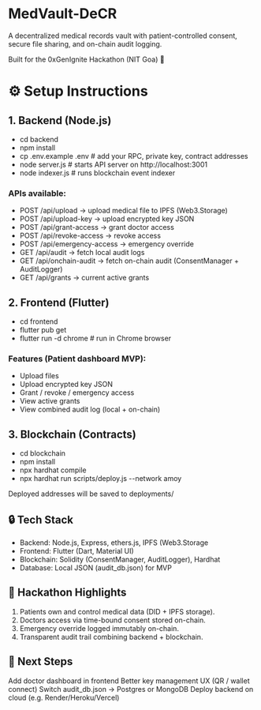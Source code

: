 # MedVault-DeCR

A decentralized medical records vault with patient-controlled consent, secure file sharing, and on-chain audit logging.

Built for the 0xGenIgnite Hackathon (NIT Goa) 🚀

# ⚙️ Setup Instructions
## 1. Backend (Node.js)
- cd backend
- npm install
- cp .env.example .env   # add your RPC, private key, contract addresses
- node server.js         # starts API server on http://localhost:3001
- node indexer.js        # runs blockchain event indexer

### APIs available:
- POST /api/upload → upload medical file to IPFS (Web3.Storage)
- POST /api/upload-key → upload encrypted key JSON
- POST /api/grant-access → grant doctor access
- POST /api/revoke-access → revoke access
- POST /api/emergency-access → emergency override
- GET /api/audit → fetch local audit logs
- GET /api/onchain-audit → fetch on-chain audit (ConsentManager + AuditLogger)
- GET /api/grants → current active grants

## 2. Frontend (Flutter)
- cd frontend
- flutter pub get
- flutter run -d chrome   # run in Chrome browser

### Features (Patient dashboard MVP):
- Upload files
- Upload encrypted key JSON
- Grant / revoke / emergency access
- View active grants
- View combined audit log (local + on-chain)

## 3. Blockchain (Contracts)
- cd blockchain
- npm install
- npx hardhat compile
- npx hardhat run scripts/deploy.js --network amoy

Deployed addresses will be saved to deployments/

## 🔒 Tech Stack
- Backend: Node.js, Express, ethers.js, IPFS (Web3.Storage
- Frontend: Flutter (Dart, Material UI)
- Blockchain: Solidity (ConsentManager, AuditLogger), Hardhat
- Database: Local JSON (audit_db.json) for MVP

## 🌟 Hackathon Highlights
1. Patients own and control medical data (DID + IPFS storage).
2. Doctors access via time-bound consent stored on-chain.
3. Emergency override logged immutably on-chain.
4. Transparent audit trail combining backend + blockchain.

## 🚀 Next Steps
Add doctor dashboard in frontend
Better key management UX (QR / wallet connect)
Switch audit_db.json → Postgres or MongoDB
Deploy backend on cloud (e.g. Render/Heroku/Vercel)
